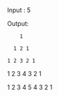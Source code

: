 Input : 5

Output:    

        
        1

      1 2 1

    1 2 3 2 1

  1 2 3 4 3 2 1

1 2 3 4 5 4 3 2 1
